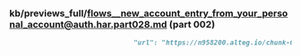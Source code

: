 ### kb/previews_full/flows__new_account_entry_from_your_personal_account@auth.har.part028.md (part 002)

```md
                               "url": "https://n958200.alteg.io/chunk-6FGVQ7PR.js",
```

```
